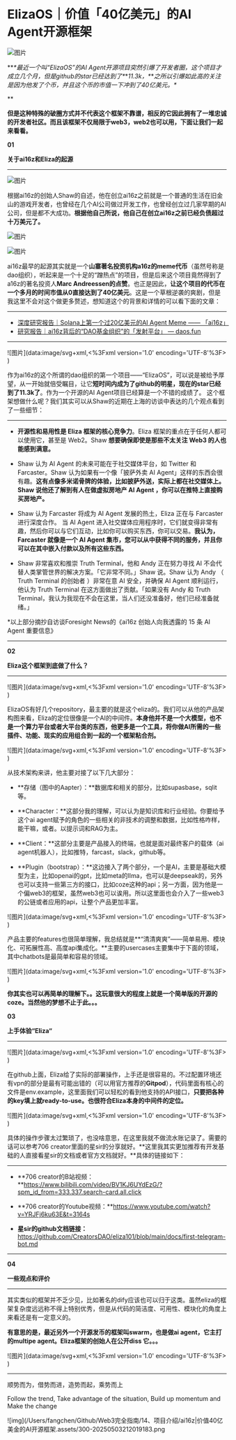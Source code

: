 # ElizaOS｜价值「40亿美元」的AI Agent开源框架





![图片](/Users/fangchen/Github/Web3完全指南/14、项目介绍/ai16z|价值40亿美金的AI开源框架.assets/640-20250503212019289)









***\*最近一个叫“ElizaOS”的AI Agent开源项目突然引爆了开发者圈，这个项目才成立几个月，但是github的star已经达到了\**\**11.3k，\**\**之所以引爆如此高的关注是因为他发了个币，并且这个币的市值一下冲到了40亿美元。\**

**



**但是这种特殊的破圈方式并不代表这个框架不靠谱，相反的它因此拥有了一堆忠诚的开发者社区。而且该框架不仅局限于web3，web2也可以用，下面让我们一起来看看。**









**01**

**关于ai16z和Eliza的起源**

------



![图片](/Users/fangchen/Github/Web3完全指南/14、项目介绍/ai16z|价值40亿美金的AI开源框架.assets/640-20250503212019238)



根据ai16z的创始人Shaw的自述，他在创立ai16z之前就是一个普通的生活在旧金山的游戏开发者，也曾经在几个AI公司做过开发工作，也曾经创立过几家早期的AI公司，但是都不大成功。**根据他自己所说，他自己在创立ai16z之前已经负债超过十万美元了。**



![图片](/Users/fangchen/Github/Web3完全指南/14、项目介绍/ai16z|价值40亿美金的AI开源框架.assets/640-20250503212019377.png)



![图片](/Users/fangchen/Github/Web3完全指南/14、项目介绍/ai16z|价值40亿美金的AI开源框架.assets/640.png)



ai16z最早的起源其实就是一个**山寨著名投资机构a16z的meme代币**（虽然号称是dao组织），听起来是一个十足的“蹭热点”的项目，但是后来这个项目竟然得到了a16z的著名投资人**Marc Andreessen的点赞**。也正是因此，**让这个项目的代币在一个多月的时间市值从0直接达到了40亿美元**。这是一个草根逆袭的爽剧，但是我这里不会对这个做更多赘述，想知道这个的背景和详情的可以看下面的文章：



------



- [深度研究报告｜Solana上第一个过20亿美元的AI Agent Meme —— 「ai16z」](https://mp.weixin.qq.com/s?__biz=MzI3MDYwNjkxOQ==&mid=2247485145&idx=1&sn=607507f320fedd7692ea225ca1648810&scene=21#wechat_redirect)
- [研究报告｜ai16z背后的“DAO基金组织”的「发射平台」 — daos.fun](https://mp.weixin.qq.com/s?__biz=MzI3MDYwNjkxOQ==&mid=2247486286&idx=2&sn=7f1a03021d6fea3584d0699bafd733ee&scene=21#wechat_redirect)



------



![图片](data:image/svg+xml,<%3Fxml version='1.0' encoding='UTF-8'%3F><svg width='1px' height='1px' viewBox='0 0 1 1' version='1.1' xmlns='http://www.w3.org/2000/svg' xmlns:xlink='http://www.w3.org/1999/xlink'><title></title><g stroke='none' stroke-width='1' fill='none' fill-rule='evenodd' fill-opacity='0'><g transform='translate(-249.000000, -126.000000)' fill='%23FFFFFF'><rect x='249' y='126' width='1' height='1'></rect></g></g></svg>)



作为ai16z的这个所谓的dao组织的第一个项目——“ElizaOS”，可以说是被给予厚望，从一开始就倍受瞩目，让它**短时间内成为了github的明星，现在的star已经到了11.3k了**。作为一个开源的AI Agent项目已经算是一个不错的成绩了。 这个框架想做什么呢？我们其实可以从Shaw的近期在上海的访谈中表达的几个观点看到了一些细节：



------



- **开源性和易用性是 Eliza 框架的核心竞争力**。Eliza 框架的重点在于任何人都可以使用它，甚至是 Web2。Shaw **想要确保即使是那些不太关注 Web3 的人也能感到满意。** 



- Shaw 认为 AI Agent 的未来可能在于社交媒体平台，如 Twitter 和 Farcaster。Shaw 认为如果有一个像「披萨外卖 AI Agent」这样的东西会很有趣。**这有点像多米诺骨牌的体验，比如披萨外送，实际上都在社交媒体上。Shaw 说他还了解到有人在做虚拟房地产 AI Agent ，你可以在推特上直接购买房地产。**



- Shaw 认为 Farcaster 将成为 AI Agent 发展的热土，Eliza 正在与 Farcaster 进行深度合作。 当 AI Agent 进入社交媒体应用程序时，它们就变得非常有趣，然后你可以与它们互动，比如你可以购买东西，你可以交易。**我认为，Farcaster 就像是一个 AI Agent 集市，您可以从中获得不同的服务，并且你可以在其中嵌入付款以及所有这些东西。**



- Shaw 非常喜欢和推崇 Truth Terminal，他和 Andy 正在努力寻找 AI 不会代替人类掌管世界的解决方案。「它非常不同。」Shaw 说。Shaw 认为 Andy （ Truth Terminal 的创始者 ）非常在意 AI 安全，并确保 AI Agent 顺利运行，他认为 Truth Terminal 在这方面做出了贡献。「如果没有 Andy 和 Truth Terminal，我认为我现在不会在这里，当人们还没准备好，他们已经准备就绪。」



*以上部分摘抄自访谈Foresight News的《ai16z 创始人向我透露的 15 条 AI Agent 重要信息》



------







**02**

**Eliza这个框架到底做了什么？**

------



![图片](data:image/svg+xml,<%3Fxml version='1.0' encoding='UTF-8'%3F><svg width='1px' height='1px' viewBox='0 0 1 1' version='1.1' xmlns='http://www.w3.org/2000/svg' xmlns:xlink='http://www.w3.org/1999/xlink'><title></title><g stroke='none' stroke-width='1' fill='none' fill-rule='evenodd' fill-opacity='0'><g transform='translate(-249.000000, -126.000000)' fill='%23FFFFFF'><rect x='249' y='126' width='1' height='1'></rect></g></g></svg>)



ElizaOS有好几个repository，最主要的就是这个eliza的。我们可以从他的产品架构图来看，Eliza的定位很像是一个AI的中间件。**本身他并不是一个大模型，也不是一个算力平台或者大平台类的东西，他更多是一个工具，将你做AI所需的一些插件、功能、现实的应用组合到一起的一个框架粘合剂。**



![图片](data:image/svg+xml,<%3Fxml version='1.0' encoding='UTF-8'%3F><svg width='1px' height='1px' viewBox='0 0 1 1' version='1.1' xmlns='http://www.w3.org/2000/svg' xmlns:xlink='http://www.w3.org/1999/xlink'><title></title><g stroke='none' stroke-width='1' fill='none' fill-rule='evenodd' fill-opacity='0'><g transform='translate(-249.000000, -126.000000)' fill='%23FFFFFF'><rect x='249' y='126' width='1' height='1'></rect></g></g></svg>)





从技术架构来讲，他主要对接了以下几大部分： 



- **存储（图中的Aapter）：**数据库和相关的部分，比如supasbase，sqlit等。 



- **Character：**这部分我的理解，可以认为是知识库和行业经验。你要给予这个ai agent赋予的角色的一些相关的非技术的调整和数据，比如性格咋样，能干嘛，或者。以提示词和RAG为主。 



- **Client：**这部分主要是产品接入的终端，也就是面对最终客户的载体（ai agent机器人），比如推特，farcast，slack，github等。



- **Plugin（bootstrap）：**这边接入了两个部分，一个是AI，主要是基础大模型为主，比如openai的gpt，比如meta的llma，也可以是deepseak的，另外也可以支持一些第三方的接口，比如coze这种的api；另一方面，因为他是一个偏web3的框架，虽然web3也可以诶用。所以这里面也会介入了一些web3的公链或者应用的api，让整个产品更加丰富。



![图片](data:image/svg+xml,<%3Fxml version='1.0' encoding='UTF-8'%3F><svg width='1px' height='1px' viewBox='0 0 1 1' version='1.1' xmlns='http://www.w3.org/2000/svg' xmlns:xlink='http://www.w3.org/1999/xlink'><title></title><g stroke='none' stroke-width='1' fill='none' fill-rule='evenodd' fill-opacity='0'><g transform='translate(-249.000000, -126.000000)' fill='%23FFFFFF'><rect x='249' y='126' width='1' height='1'></rect></g></g></svg>)



产品主要的features也很简单理解，我总结就是**“清清爽爽”——简单易用、模块化、可拓展性高、高度api集成化。**主要的usercases主要集中于下面的领域，其中chatbots是最简单和容易的领域。 



![图片](data:image/svg+xml,<%3Fxml version='1.0' encoding='UTF-8'%3F><svg width='1px' height='1px' viewBox='0 0 1 1' version='1.1' xmlns='http://www.w3.org/2000/svg' xmlns:xlink='http://www.w3.org/1999/xlink'><title></title><g stroke='none' stroke-width='1' fill='none' fill-rule='evenodd' fill-opacity='0'><g transform='translate(-249.000000, -126.000000)' fill='%23FFFFFF'><rect x='249' y='126' width='1' height='1'></rect></g></g></svg>)



**你其实也可以再简单的理解下。。这玩意很大的程度上就是一个简单版的开源的coze。当然他的梦想不止于此。。。**







**03**

**上手体验“Eliza“**

------



![图片](data:image/svg+xml,<%3Fxml version='1.0' encoding='UTF-8'%3F><svg width='1px' height='1px' viewBox='0 0 1 1' version='1.1' xmlns='http://www.w3.org/2000/svg' xmlns:xlink='http://www.w3.org/1999/xlink'><title></title><g stroke='none' stroke-width='1' fill='none' fill-rule='evenodd' fill-opacity='0'><g transform='translate(-249.000000, -126.000000)' fill='%23FFFFFF'><rect x='249' y='126' width='1' height='1'></rect></g></g></svg>)



在github上面，Eliza给了实际的部署操作，上手还是很容易的。不过配置环境还有vpn的部分是最有可能出错的（可以用官方推荐的**Gitpod**），代码里面有核心的文件是env.example，这里面我们可以轻松的看到他支持的API接口，**只要把各种的key填上就ready-to-use。也很符合Eliza本身的中间件的定位。**



![图片](data:image/svg+xml,<%3Fxml version='1.0' encoding='UTF-8'%3F><svg width='1px' height='1px' viewBox='0 0 1 1' version='1.1' xmlns='http://www.w3.org/2000/svg' xmlns:xlink='http://www.w3.org/1999/xlink'><title></title><g stroke='none' stroke-width='1' fill='none' fill-rule='evenodd' fill-opacity='0'><g transform='translate(-249.000000, -126.000000)' fill='%23FFFFFF'><rect x='249' y='126' width='1' height='1'></rect></g></g></svg>)



具体的操作步骤太过繁琐了，也没啥意思，在这里我就不做流水账记录了。需要的话可以参考706 creator里面的星sir的分享就好。**这里我其实更加推荐有开发基础的人直接看星sir的文档或者官方文档就好。**具体的链接如下：



------



- **706 creator的B站视频：**https://www.bilibili.com/video/BV1KJ6UYdEzG/?spm_id_from=333.337.search-card.all.click

	

- **706 creator的Youtube视频：**https://www.youtube.com/watch?v=YRJFj6ku63E&t=3164s

	

- **星sir的github文档链接：** https://github.com/CreatorsDAO/eliza101/blob/main/docs/first-telegram-bot.md



------







**04**

**一些观点和评价**

------



其实类似的框架并不乏少见，比如著名的dify应该也可以归于这类。虽然eliza的框架复杂度远远称不得上特别优秀，但是从代码的简洁度、可用性、模块化的角度上来看还是有一定意义的。



**有意思的是，最近另外一个开源发币的框架叫swarm，也是做ai agent，它主打的multipe agent。Eliza框架的创始人在公开diss 它。。。**



![图片](data:image/svg+xml,<%3Fxml version='1.0' encoding='UTF-8'%3F><svg width='1px' height='1px' viewBox='0 0 1 1' version='1.1' xmlns='http://www.w3.org/2000/svg' xmlns:xlink='http://www.w3.org/1999/xlink'><title></title><g stroke='none' stroke-width='1' fill='none' fill-rule='evenodd' fill-opacity='0'><g transform='translate(-249.000000, -126.000000)' fill='%23FFFFFF'><rect x='249' y='126' width='1' height='1'></rect></g></g></svg>)



------

顺势而为，借势而进，造势而起，乘势而上

Follow the trend, Take advantage of the situation, Build up momentum and Make the change



![img](/Users/fangchen/Github/Web3完全指南/14、项目介绍/ai16z|价值40亿美金的AI开源框架.assets/300-20250503212019183.png